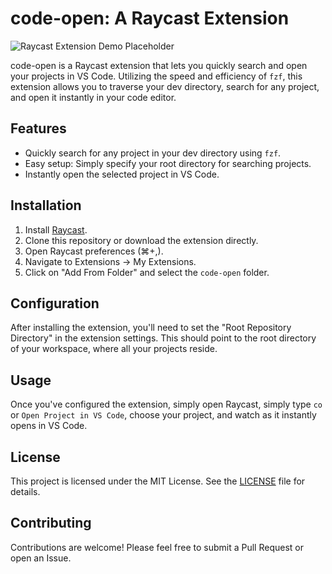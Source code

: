# code-open: A Raycast Extension

![Raycast Extension Demo Placeholder](media/demo.gif)

code-open is a Raycast extension that lets you quickly search and open your projects in VS Code. Utilizing the speed and efficiency of `fzf`, this extension allows you to traverse your dev directory, search for any project, and open it instantly in your code editor.

## Features

- Quickly search for any project in your dev directory using `fzf`.
- Easy setup: Simply specify your root directory for searching projects.
- Instantly open the selected project in VS Code.

## Installation

1. Install [Raycast](https://www.raycast.com/).
2. Clone this repository or download the extension directly.
3. Open Raycast preferences (⌘+,).
4. Navigate to Extensions → My Extensions.
5. Click on "Add From Folder" and select the `code-open` folder.

## Configuration

After installing the extension, you'll need to set the "Root Repository Directory" in the extension settings. This should point to the root directory of your workspace, where all your projects reside.

## Usage

Once you've configured the extension, simply open Raycast, simply type `co` or `Open Project in VS Code`, choose your project, and watch as it instantly opens in VS Code.

## License

This project is licensed under the MIT License. See the [LICENSE](LICENSE) file for details.

## Contributing

Contributions are welcome! Please feel free to submit a Pull Request or open an Issue.
